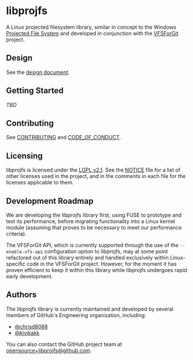 # libprojfs

A Linux projected filesystem library, similar in concept to the Windows
[Projected File System][winprojfs] and developed in conjunction with the
[VFSForGit][vfs4git] project.

## Design

See the [design document](/docs/design.md).

## Getting Started

*TBD*

## Contributing

See [CONTRIBUTING](CONTRIBUTING.md) and [CODE_OF_CONDUCT](CODE_OF_CONDUCT.md).

## Licensing

libprojfs is licensed under the [LGPL v2.1](COPYING). See the [NOTICE](NOTICE)
file for a list of other licenses used in the project, and in the comments in
each file for the licenses applicable to them.

## Development Roadmap

We are developing the libprojfs library first, using FUSE to prototype
and test its performance, before migrating functionality into a
Linux kernel module (assuming that proves to be necessary to meet
our performance criteria).

The VFSForGit API, which is currently supported through the use of
the `--enable-vfs-api` configuration option to libprojfs, may at some
point refactored out of this library entirely and handled exclusively
within Linux-specific code in the VFSForGit project.  However, for
the moment it has proven efficient to keep it within this library
while libprojfs undergoes rapid early development.

## Authors

The libprojfs library is currently maintained and developed by
several members of GitHub's Engineering organization, including:

* [@chrisd8088](https://github.com/chrisd8088)
* [@kivikakk](https://github.com/kivikakk)

You can also contact the GitHub project team at
[opensource+libprojfs@github.com](mailto:opensource+libprojfs@github.com).

[gnu-build]: https://www.gnu.org/software/automake/manual/html_node/GNU-Build-System.html
[gpl-v2]: https://www.gnu.org/licenses/old-licenses/gpl-2.0.en.html
[lgpl-v2]: https://www.gnu.org/licenses/old-licenses/lgpl-2.1.en.html
[mit]: https://github.com/Microsoft/VFSForGit/blob/master/License.md
[winprojfs]: https://docs.microsoft.com/en-us/windows/desktop/api/_projfs/
[vfs4git]: https://github.com/Microsoft/VFSForGit

